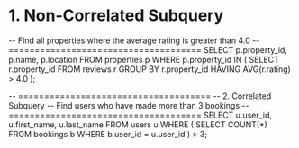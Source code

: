 
# 1. Non-Correlated Subquery
-- Find all properties where the average rating is greater than 4.0
-- =====================================
SELECT 
    p.property_id,
    p.name,
    p.location
FROM properties p
WHERE p.property_id IN (
    SELECT r.property_id
    FROM reviews r
    GROUP BY r.property_id
    HAVING AVG(r.rating) > 4.0
);

-- =====================================
-- 2. Correlated Subquery
-- Find users who have made more than 3 bookings
-- =====================================
SELECT 
    u.user_id,
    u.first_name,
    u.last_name
FROM users u
WHERE (
    SELECT COUNT(*)
    FROM bookings b
    WHERE b.user_id = u.user_id
) > 3;
